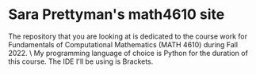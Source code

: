 # Sara Prettyman's math4610 site
The repository that you are looking at is dedicated to the course work for Fundamentals of Computational Mathematics (MATH 4610) during Fall 2022. \\
My programming language of choice is Python for the duration of this course. The IDE I'll be using is Brackets. 

